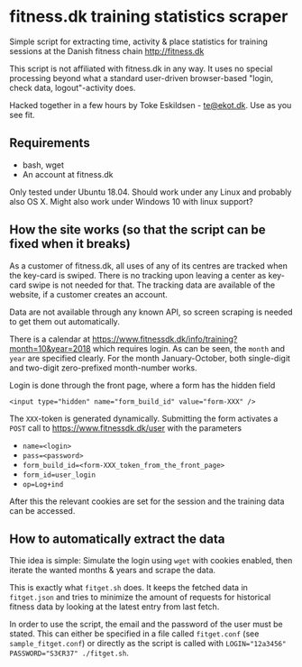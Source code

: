 # fitness.dk training statistics scraper

Simple script for extracting time, activity & place statistics for training sessions at the Danish fitness chain http://fitness.dk

This script is not affiliated with fitness.dk in any way. It uses no special processing beyond what a standard user-driven browser-based "login, check data, logout"-activity does.

Hacked together in a few hours by Toke Eskildsen - te@ekot.dk. Use as you see fit.

## Requirements

 * bash, wget
 * An account at fitness.dk

Only tested under Ubuntu 18.04. Should work under any Linux and probably also OS X. Might also work under Windows 10 with linux support?

## How the site works (so that the script can be fixed when it breaks)

As a customer of fitness.dk, all uses of any of its centres are tracked when the key-card is swiped. There is no tracking upon leaving a center as key-card swipe is not needed for that. The tracking data are available of the website, if a customer creates an account.

Data are not available through any known API, so screen scraping is needed to get them out automatically.

There is a calendar at https://www.fitnessdk.dk/info/training?month=10&year=2018 which requires login. As can be seen, the `month` and `year` are specified clearly. For the month January-October, both single-digit and two-digit zero-prefixed month-number works.

Login is done through the front page, where a form has the hidden field
```
<input type="hidden" name="form_build_id" value="form-XXX" />
```
The `XXX`-token is generated dynamically. Submitting the form activates a `POST` call to https://www.fitnessdk.dk/user with the parameters

 * `name=<login>`
 * `pass=<password>`
 * `form_build_id=<form-XXX_token_from_the_front_page>`
 * `form_id=user_login`
 * `op=Log+ind`
 
After this the relevant cookies are set for the session and the training data can be accessed.

## How to automatically extract the data

Thie idea is simple: Simulate the login using `wget` with cookies enabled, then iterate the wanted months & years and scrape the data.

This is exactly what `fitget.sh` does. It keeps the fetched data in `fitget.json` and tries to minimize the amount of requests for historical fitness data by looking at the latest entry from last fetch.

In order to use the script, the email and the password of the user must be stated. This can either be specified in a file called `fitget.conf` (see `sample_fitget.conf`) or directly as the script is called with `LOGIN="12a3456" PASSWORD="S3€R37" ./fitget.sh`.
